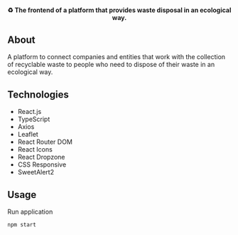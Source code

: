 ﻿<h4 align="center"> 
	♻️ The frontend of a platform that provides waste disposal in an ecological way.
</h4>

## About

A platform to connect companies and entities that work with the collection of recyclable waste to people who need to dispose of their waste in an ecological way.

## Technologies

- React.js
- TypeScript
- Axios
- Leaflet
- React Router DOM
- React Icons
- React Dropzone
- CSS Responsive
- SweetAlert2

## Usage

Run application

```
npm start
```